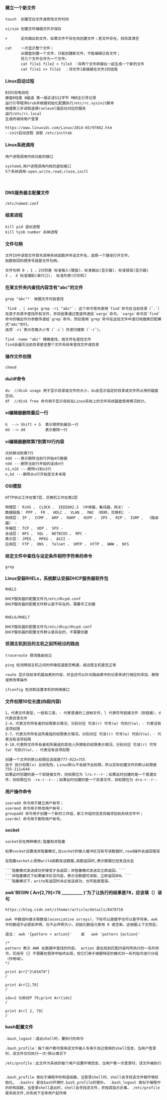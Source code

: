 #### 建立一个新文件

```
touch  创建空白文件或修改文件时间

vi/vim 创建文件编辑文件并保存

>      定向输出到文件，如果文件不存在则创建文件；若文件存在，则将其清空

cat    一次显示整个文件；
       从键盘创建一个文件，只能创建新文件，不能编辑已有文件；
       将几个文件合并为一个文件。
       cat file1 file2 > file3 ：将两个文件拼接在一起生成一个新的文件 
       cat file1 >> file2  ：将文件1直接接在文件2的结尾  
```

#### Linux启动过程

```
BIOS加电自检
硬盘0柱面 0磁道 第一扇区读512字节 MBR主引导记录
运行引导程序Grub并根据初始化配置执行/etc/rc.sysinit脚本
根据第三步读取道德runlevel值启动对应的服务
运行/etc/rc.local
生成终端待用户登录

https://www.linuxidc.com/Linux/2014-03/97862.htm
--init启动进程 读取 /etc/inittab
```

#### Linux系统调用

```
用户进程调用内核功能的接口

systemd,用户进程调用内核的虚拟接口 
5个系统调用∶open,write,read,close,ioctl 
```

<br/>

#### DNS服务器主配置文件

```
/etc/named.conf
```

#### 结束进程

```
kill pid 退出进程
kill %job number 杀掉进程
```

 #### 文件句柄

```
文件IO中读取文件首先调用系统函数并传送文件名，选择一个路径打开文件。
函数取回的顺序号就是文件句柄。 

文件句柄 0 ，1 ，2分别是 标准输入(键盘)，标准输出(显示器)，标准错误(显示器)
3 ， 4 标准辅助(串行口)， 标准列表(打印机)
```

#### 在某文件夹内查找内容含有"abc"的文件

```
grep "abc"*  根据文件内容查找

`find . | xargs grep -ri "abc"`: 这个命令首先使用`find`命令在当前目录（`.`）及其子目录中查找所有文件，并将结果通过管道传递给`xargs`命令。`xargs`命令将`find`命令的输出作为参数传递给`grep`命令，然后使用`grep`命令在这些文件中递归地搜索匹配模式"abc"的行。
选项`-ri`表示忽略大小写（`-i`）并递归搜索（`-r`）。 

find -name "abc" 精确查找，按文件名查找文件
find会遍历当前目录甚至整个文件系统来查找文件或目录

```

#### 操作文件权限
```
chmod

```

#### du/df命令
```
du  //disk usage 用于显示目录或文件的大小，du会显示指定的目录或文件所占用的磁盘空间。
df  //disk free 命令用于显示目前在Linux系统上的文件系统磁盘使用情况统计。

```
#### vi编辑器删除最后一行
```
G  --> Shift + G  表示跳转到最后一行
dd --> dd         表示删除一行
```
#### vi编辑器删除第7到第10行内容
```
光标移动到第7行
4dd ---表示删除当前行开始4行数据
ndd ---删除当前行开始的连续n行
n1,n2d ---删除n1到n2行
n,$d ---删除从n行开始至文本末尾
```
#### OSI模型
```
HTTP协议工作在第7层，交换机工作在第2层

物理层： RJ45 、 CLOCK 、 IEEE802.3 （中继器，集线器，网关） -     
数据链路： PPP 、 FR 、 HDLC 、 VLAN 、 MAC （网桥，交换机） -     
网络层： IP 、 ICMP 、 ARP 、 RARP 、 OSPF 、 IPX 、 RIP 、 IGRP 、 （路由器） -     
传输层： TCP 、 UDP 、 SPX -     
会话层： NFS 、 SQL 、 NETBIOS 、 RPC -     
表示层： JPEG 、 MPEG 、 ASII -     
应用层： FTP 、 DNS 、 Telnet 、 SMTP 、 HTTP 、 WWW 、 NFS
```
#### 给定文件中查找与设定条件相符字符串的命令
```
grep
```
#### Linux安装RHELx，系统默认安装DHCP服务器软件包
```
RHEL5

DHCP服务器的配置文件为/etc/dhcpd.conf
DHCP服务器的配置文件默认是不存在的，需要手工创建


RHEL6/RHEL7

DHCP服务器的配置文件为/etc/dhcp/dhcpd.conf
DHCP服务器的配置文件默认是存在的，不需要创建
```

#### 侦测主机到目的主机之前所经过的路由
```
traceroute 探测路由经过

ping 检测两部主机之间的传输信道是否畅通，或远程主机是否正常

route 显示目前本机路由表的内容，并且还可以针对路由表中的记录来进行相应的添加、删除或修改等操作

ifconfig 检测和设置本机的网络接口
```

#### 文件权限10位长度(四段内容)
```
1，代表文件类型，一般有三类，- 代表普通的二进制文件，l 代表符号链接文件（软链接），d 代表目录文件 
2-4，代表文件所有者的权限表示情况，分别对应 可读(r) 可写(w) 可执行(w)，- 代表没有该项权限 
5-7，代表文件所有这所属组的权限表示情况。分别对应 可读(r) 可写(w) 可执行(w)，- 代表没有该项权限 
8-10,代表除文件所有者和所属组的其他人所拥有的权限表示情况。分别对应 可读(r) 可写(w) 可执行(w)，- 代表没有该项权限 

创建一个文件的默认权限应该就是777-022=755 
由于 执行权限(x) 比较危险，Linux默认不会赋予此权限，所以实际创建文件的默认权限是 755-111=644 
如果此时创建的是一个软链接文件，则权限位为 lrx-r--r-；如果此时创建的是一个普通文件，则权限位为 -rx-r--r--；如果此时创建的是一个目录文件，则权限位为 drx-r--r--

```

#### 用户操作命令
```
useradd 命令用于建立用户帐号；
usermod 命令用于修改用户帐号；
groupadd 命令用于创建一个新的工作组，新工作组的信息将被添加到系统文件中；
userdel 命令用于删除用户帐号。
```

#### socket
```
socket存在两种模式:阻塞和非阻塞

如果socket设置成非阻塞模式,当socket的输入缓冲区没有可读数据时,read操作会返回错误

在阻塞socket上调用write函数发送数据,函数返回时,表示数据已经发送出去

```阻塞模式发送成功并接受才会返回；非阻塞模式发送后立即返回。```
```非阻塞模式下如果缓冲区没内容，表示没数据可读取，立即返回非0。```
```阻塞模式下，write有返回时未必发送成功，也可能是错误。 ```

```

#### awk'BEGIN { Arr[2,79]=78 __________ }'为了让执行的结果是78，应该填（）语句
```
https://blog.csdn.net/ithomer/article/details/8478716

awk 中数组叫做关联数组(associative arrays)，下标可以是数字也可以是字符串。awk 中的数组不必提前声明，也不必声明大小，初始化数组元素用 0 或空串，这根据上下文而定。

语法： awk '{pattern + action}'    或   awk 'pattern {action}'

/*
pattern 表示 AWK 在数据中查找的内容， action 是在找到匹配内容时所执行的一系列命令。花括号 {} 不需要在程序中始终出现，但它们用于根据特定的模式对一系列指令进行分组（作用域）。
*/

print Arr["2\03479"]
/

print Arr[2,79]
/

idx=2 SUBSEP 79;print Arr[idx]
/

print Arr[ 2, 79]
/

```

#### bash配置文件
```
.bash_logout：退出shell时，要执行的命令

.bash_profile：每个用户都可使用该文件输入专用于自己使用的shell信息，当用户登录时，该文件仅仅执行一次!默认情况下

/etc/profile：此文件为系统的每个用户设置环境信息，当用户第一次登录时，该文件被执行


.bash_profile 类似于编程中的构造函数，当登录shell时，shell会寻找该文件做环境初始化。 .bashrc 是在bash环境时.bash_profile的替补。 .bash_logout 类似于编程中的析构函数，当登录shell退出时，shell会寻找该文件，并按其指示办事。 /etc/profile是系统文件,对系统下全体用户起作用
```